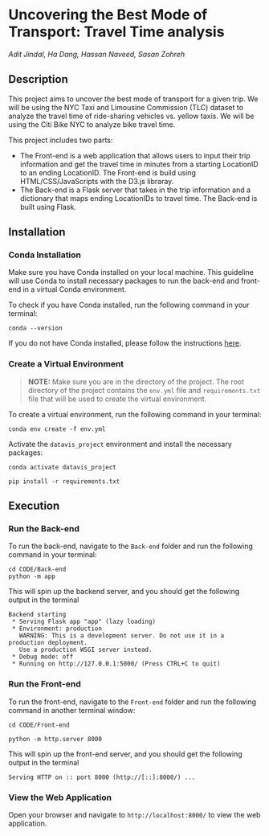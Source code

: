 # Uncovering the Best Mode of Transport: Travel Time analysis
_Adit Jindal, Ha Dang, Hassan Naveed, Sasan Zohreh_

## Description
This project aims to uncover the best mode of transport for a given trip. We will be using the NYC Taxi and Limousine Commission (TLC) dataset to analyze the travel time of ride-sharing vehicles vs. yellow taxis. We will be using the Citi Bike NYC to analyze bike travel time.

This project includes two parts: 
- The Front-end is a web application that allows users to input their trip information and get the travel time in minutes from a starting LocationID to an ending LocationID. The Front-end is build using HTML/CSS/JavaScripts with the D3.js libraray. 
- The Back-end is a Flask server that takes in the trip information and a dictionary that maps ending LocationIDs to travel time. The Back-end is built using Flask.

## Installation
### Conda Installation
Make sure you have Conda installed on your local machine. This guideline will use Conda to install necessary packages to run the back-end and front-end in a virtual Conda environment.

To check if you have Conda installed, run the following command in your terminal:
```
conda --version
```
If you do not have Conda installed, please follow the instructions [here](https://conda.io/projects/conda/en/latest/user-guide/install/index.html).

### Create a Virtual Environment
> **NOTE:** Make sure you are in the directory of the project. The root directory of the project contains the `env.yml` file and `requirements.txt` file that will be used to create the virtual environment.

To create a virtual environment, run the following command in your terminal:
```
conda env create -f env.yml
```

Activate the `datavis_project` environment and install the necessary packages:
```
conda activate datavis_project

pip install -r requirements.txt
```

## Execution

### Run the Back-end
To run the back-end, navigate to the `Back-end` folder and run the following command in your terminal:
```
cd CODE/Back-end
python -m app
```

This will spin up the backend server, and you should get the following output in the terminal
```
Backend starting
 * Serving Flask app "app" (lazy loading)
 * Environment: production
   WARNING: This is a development server. Do not use it in a production deployment.
   Use a production WSGI server instead.
 * Debug mode: off
 * Running on http://127.0.0.1:5000/ (Press CTRL+C to quit)
```

### Run the Front-end
To run the front-end, navigate to the `Front-end` folder and run the following command in another terminal window:
```
cd CODE/Front-end

python -m http.server 8000
```

This will spin up the front-end server, and you should get the following output in the terminal
```
Serving HTTP on :: port 8000 (http://[::]:8000/) ...

```

### View the Web Application
Open your browser and navigate to `http://localhost:8000/` to view the web application.
